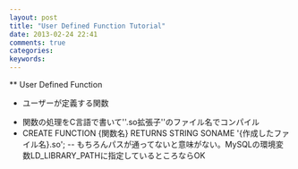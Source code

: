 ```yaml
---
layout: post
title: "User Defined Function Tutorial"
date: 2013-02-24 22:41
comments: true
categories: 
keywords:
---
```


** User Defined Function
- ユーザーが定義する関数

+ 関数の処理をC言語で書いて''.so拡張子''のファイル名でコンパイル
+ CREATE FUNCTION {関数名} RETURNS STRING SONAME '{作成したファイル名}.so';
-- もちろんパスが通ってないと意味がない。MySQLの環境変数LD_LIBRARY_PATHに指定しているところならOK

